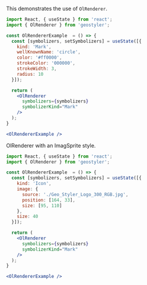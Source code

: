 <!--
 * Released under the BSD 2-Clause License
 *
 * Copyright © 2018-present, terrestris GmbH & Co. KG and GeoStyler contributors
 * All rights reserved.
 *
 * Redistribution and use in source and binary forms, with or without
 * modification, are permitted provided that the following conditions are met:
 *
 * * Redistributions of source code must retain the above copyright notice,
 *   this list of conditions and the following disclaimer.
 *
 * * Redistributions in binary form must reproduce the above copyright notice,
 *   this list of conditions and the following disclaimer in the documentation
 *   and/or other materials provided with the distribution.
 *
 * THIS SOFTWARE IS PROVIDED BY THE COPYRIGHT HOLDERS AND CONTRIBUTORS "AS IS"
 * AND ANY EXPRESS OR IMPLIED WARRANTIES, INCLUDING, BUT NOT LIMITED TO, THE
 * IMPLIED WARRANTIES OF MERCHANTABILITY AND FITNESS FOR A PARTICULAR PURPOSE
 * ARE DISCLAIMED. IN NO EVENT SHALL THE COPYRIGHT HOLDER OR CONTRIBUTORS BE
 * LIABLE FOR ANY DIRECT, INDIRECT, INCIDENTAL, SPECIAL, EXEMPLARY, OR
 * CONSEQUENTIAL DAMAGES (INCLUDING, BUT NOT LIMITED TO, PROCUREMENT OF
 * SUBSTITUTE GOODS OR SERVICES; LOSS OF USE, DATA, OR PROFITS; OR BUSINESS
 * INTERRUPTION) HOWEVER CAUSED AND ON ANY THEORY OF LIABILITY, WHETHER IN
 * CONTRACT, STRICT LIABILITY, OR TORT (INCLUDING NEGLIGENCE OR OTHERWISE)
 * ARISING IN ANY WAY OUT OF THE USE OF THIS SOFTWARE, EVEN IF ADVISED OF THE
 * POSSIBILITY OF SUCH DAMAGE.
 *
-->

This demonstrates the use of `OlRenderer`.

```jsx
import React, { useState } from 'react';
import { OlRenderer } from 'geostyler';

const OlRendererExample  = () => {
  const [symbolizers, setSymbolizers] = useState([{
    kind: 'Mark',
    wellKnownName: 'circle',
    color: '#ff0000',
    strokeColor: '000000',
    strokeWidth: 3,
    radius: 10
  }]);

  return (
    <OlRenderer
      symbolizers={symbolizers}
      symbolizerKind="Mark"
    />
  );
}

<OlRendererExample />
```

OlRenderer with an ImagSprite style.

```jsx
import React, { useState } from 'react';
import { OlRenderer } from 'geostyler';

const OlRendererExample  = () => {
  const [symbolizers, setSymbolizers] = useState([{
    kind: 'Icon',
    image: {
      source: './Geo_Styler_Logo_300_RGB.jpg',
      position: [164, 33],
      size: [95, 110]
    },
    size: 40
  }]);

  return (
    <OlRenderer
      symbolizers={symbolizers}
      symbolizerKind="Mark"
    />
  );
}

<OlRendererExample />
```
